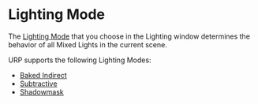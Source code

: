# Lighting Mode

The [Lighting Mode](https://docs.unity3d.com/Manual/lighting-mode.html) that you choose in the Lighting window determines the behavior of all Mixed Lights in the current scene.

URP supports the following Lighting Modes:

* [Baked Indirect](https://docs.unity3d.com/Manual/LightMode-Mixed-BakedIndirect.html)
* [Subtractive](https://docs.unity3d.com/Manual/LightMode-Mixed-Subtractive.html)
* [Shadowmask](https://docs.unity3d.com/Manual/LightMode-Mixed-Shadowmask.html)
